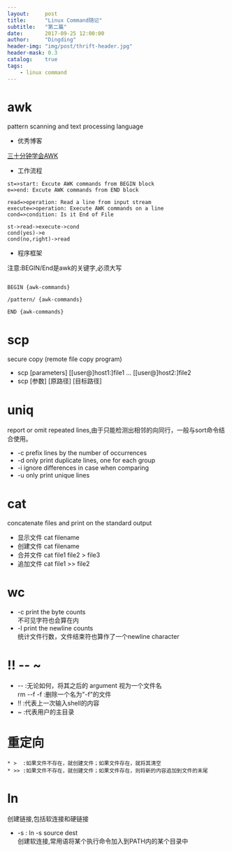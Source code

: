 ```yaml
---
layout:     post
title:      "Linux Command随记"
subtitle:   "第二篇"
date:       2017-09-25 12:00:00
author:     "Dingding"
header-img: "img/post/thrift-header.jpg"
header-mask: 0.3
catalog:    true
tags:
    - linux command
---
```


# awk
pattern scanning and text processing language

* 优秀博客

[三十分钟学会AWK](http://blog.jobbole.com/109089/)


* 工作流程

```flow
st=>start: Excute AWK commands from BEGIN block
e=>end: Excute AWK commands from END block

read=>operation: Read a line from input stream
execute=>operation: Execute AWK commands on a line
cond=>condition: Is it End of File

st->read->execute->cond
cond(yes)->e
cond(no,right)->read
```


* 程序框架

注意:BEGIN/End是awk的关键字,必须大写

```

BEGIN {awk-commands}

/pattern/ {awk-commands}

END {awk-commands}
```


# scp
secure copy (remote file copy program)

*  scp  [parameters] [[user@]host1:]file1 ... [[user@]host2:]file2
*  scp [参数] [原路径] [目标路径]



# uniq
report or omit repeated lines,由于只能检测出相邻的向同行，一般与sort命令结合使用。

* -c  prefix lines by the number of occurrences
* -d  only print duplicate lines, one for each group
* -i  ignore differences in case when comparing
* -u  only print unique lines


# cat
concatenate files and print on the standard output

* 显示文件 cat filename
* 创建文件 cat filename
* 合并文件 cat file1 file2 > file3
* 追加文件 cat file1 >> file2


# wc
* -c  print the byte counts  
      不可见字符也会算在内
* -l  print the newline counts  
      统计文件行数，文件结束符也算作了一个newline character
      
# !!  --  ~
* -- :无论如何，将其之后的 argument 视为一个文件名  
    rm --f -f :删除一个名为"-f"的文件
* !! :代表上一次输入shell的内容
* ~  :代表用户的主目录

# 重定向
```
* >  :如果文件不存在，就创建文件；如果文件存在，就将其清空
* >> :如果文件不存在，就创建文件；如果文件存在，则将新的内容追加到文件的末尾
```

# ln
创建链接,包括软连接和硬链接

* -s : ln -s source dest  
创建软连接,常用语将某个执行命令加入到PATH内的某个目录中





